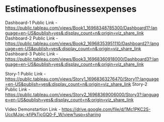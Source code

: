# Estimationofbusinessexpenses


Dashboard-1 Public Link - https://public.tableau.com/views/Book1_16968348785300/Dashboard1?:language=en-US&publish=yes&:display_count=n&:origin=viz_share_link
Dashboard-2 Public Link - https://public.tableau.com/views/Book2_16968353951110/Dashboard2?:language=en-US&publish=yes&:display_count=n&:origin=viz_share_link
Dashboard-3 Public Link - https://public.tableau.com/views/Book3_16968360918000/Dashboard3?:language=en-US&publish=yes&:display_count=n&:origin=viz_share_link

Story-1 Public Link - https://public.tableau.com/views/Story1_16968363276470/Story1?:language=en-US&publish=yes&:display_count=n&:origin=viz_share_link
Story-2 Public Link - https://public.tableau.com/views/Story2_16968369006000/Story3?:language=en-US&publish=yes&:display_count=n&:origin=viz_share_link

Video Demonstartion Link - https://drive.google.com/file/d/1Mc1PKC2S-UccMJqc-kfiPkTjcGQ0-F_W/view?usp=sharing 
